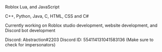 Roblox Lua, and JavaScript

C++, Python, Java, C, HTML, CSS and C#

Currently working on Roblox studio development, website development, and Discord bot development 

Discord: Abstraction#2203 Discord ID: 554114131041583136 (Make sure to check for impersonators)


<!---
Reabbb/Reabbb is a ✨ special ✨ repository because its `README.md` (this file) appears on your GitHub profile.
You can click the Preview link to take a look at your changes.
--->
